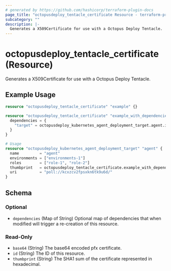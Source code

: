 ```yaml
---
# generated by https://github.com/hashicorp/terraform-plugin-docs
page_title: "octopusdeploy_tentacle_certificate Resource - terraform-provider-octopusdeploy"
subcategory: ""
description: |-
  Generates a X509Certificate for use with a Octopus Deploy Tentacle.
---
```


# octopusdeploy_tentacle_certificate (Resource)

Generates a X509Certificate for use with a Octopus Deploy Tentacle.

## Example Usage

```terraform
resource "octopusdeploy_tentacle_certificate" "example" {}

resource "octopusdeploy_tentacle_certificate" "example_with_dependencies" {
  dependencies = {
    "target" = octopusdeploy_kubernetes_agent_deployment_target.agent.id
  }
}

# Usage
resource "octopusdeploy_kubernetes_agent_deployment_target" "agent" {
  name         = "agent"
  environments = ["environments-1"]
  roles        = ["role-1", "role-2"]
  thumbprint   = octopusdeploy_tentacle_certificate.example_with_dependencies.thumbprint
  uri          = "poll://kcxzcv2fpsxkn6tk9u6d/"
}
```

<!-- schema generated by tfplugindocs -->
## Schema

### Optional

- `dependencies` (Map of String) Optional map of dependencies that when modified will trigger a re-creation of this resource.

### Read-Only

- `base64` (String) The base64 encoded pfx certificate.
- `id` (String) The ID of this resource.
- `thumbprint` (String) The SHA1 sum of the certificate represented in hexadecimal.


